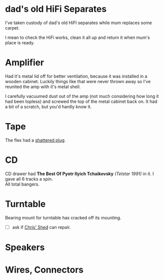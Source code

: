 # dad's old HiFi Separates

I've taken custody of dad's old HiFI separates while mum replaces some carpet.

I mean to check the HiFi works, clean it all up and return it when mum's place is ready.  

# Amplifier  
Had it's metal lid off for better ventilation, because it was installed in a wooden cabinet. Luckily things like that were never thrown away so I've reunited the amp with it's metal shell.  

I carefully vacuumed dust out of the amp (not much considering how long it had been topless) and screwed the top of the metal cabinet back on. It had a bit of a scratch, but you'd hardly know it.  

# Tape  
The flex had a [shattered plug](shattered%20plug.md).  

# CD  
CD drawer had **The Best Of Pyotr Ilyich Tchaikovsky** *(Telstar 1991)* in it. I gave all 6 tracks a spin.  
All total bangers.  


# Turntable  
Bearing mount for turntable has cracked off its mounting.  
-[ ] ask if [Chris' Shed](https://www.facebook.com/chrisshedstroud/) can repair.  

# Speakers  

# Wires, Connectors